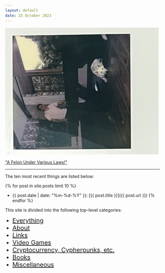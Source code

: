 ```yaml
---
layout: default
date: 25 October 2023
---
```


<style>img{max-width:500px;} </style>

![dm](/img/homepage.jpeg)

["A Felon Under Various Laws!"](/)

---

The ten most recent things are listed below:

{% for post in site.posts limit 10 %}
  * {{ post.date | date: "%m-%d-%Y" }}: [{{ post.title }}]({{ post.url }})
{% endfor %}

This site is divided into the following top-level categories:

<ul>
  <li style="font-size:20px;"><a href="/about">Everything</a></li>
<li style="font-size:20px;"><a href="/about">About</a></li>
  <li style="font-size:20px;"><a href="/links">Links</a></li>
    <li style="font-size:20px;"><a href="/aoe2">Video Games</a></li>
   <li style="font-size:20px;"><a href="/aoe2">Cryptocurrency, Cypherpunks, etc.</a></li>
  <li style="font-size:20px;"><a href="/aoe2">Books</a></li>
  <li style="font-size:20px;"><a href="/aoe2">Miscellaneous</a></li>
</ul>

